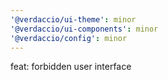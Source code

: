 ```yaml
---
'@verdaccio/ui-theme': minor
'@verdaccio/ui-components': minor
'@verdaccio/config': minor
---
```


feat: forbidden user interface
